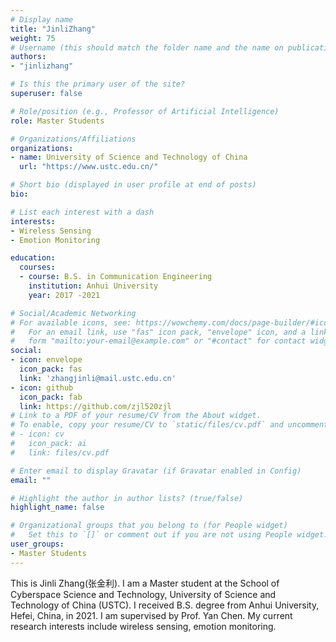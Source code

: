 ```yaml
---
# Display name
title: "JinliZhang"
weight: 75
# Username (this should match the folder name and the name on publications)
authors:
- "jinlizhang"

# Is this the primary user of the site?
superuser: false

# Role/position (e.g., Professor of Artificial Intelligence)
role: Master Students

# Organizations/Affiliations
organizations:
- name: University of Science and Technology of China
  url: "https://www.ustc.edu.cn/"

# Short bio (displayed in user profile at end of posts)
bio: 

# List each interest with a dash
interests:
- Wireless Sensing
- Emotion Monitoring

education:
  courses:
  - course: B.S. in Communication Engineering
    institution: Anhui University
    year: 2017 -2021

# Social/Academic Networking
# For available icons, see: https://wowchemy.com/docs/page-builder/#icons
#   For an email link, use "fas" icon pack, "envelope" icon, and a link in the
#   form "mailto:your-email@example.com" or "#contact" for contact widget.
social:
- icon: envelope
  icon_pack: fas
  link: 'zhangjinli@mail.ustc.edu.cn'
- icon: github
  icon_pack: fab
  link: https://github.com/zjl520zjl
# Link to a PDF of your resume/CV from the About widget.
# To enable, copy your resume/CV to `static/files/cv.pdf` and uncomment the lines below.
# - icon: cv
#   icon_pack: ai
#   link: files/cv.pdf

# Enter email to display Gravatar (if Gravatar enabled in Config)
email: ""

# Highlight the author in author lists? (true/false)
highlight_name: false

# Organizational groups that you belong to (for People widget)
#   Set this to `[]` or comment out if you are not using People widget.
user_groups:
- Master Students 
---
```

This is Jinli Zhang(张金利). I am a Master student at the School of Cyberspace Science and Technology, University of Science and Technology of China (USTC). I received B.S. degree from Anhui University, Hefei, China, in 2021. I am supervised by Prof. Yan Chen. My current research interests include wireless sensing, emotion monitoring.